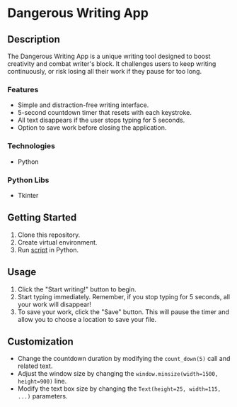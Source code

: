# Dangerous Writing App

## Description
The Dangerous Writing App is a unique writing tool designed to boost creativity and combat writer's block. It challenges users to keep writing continuously, or risk losing all their work if they pause for too long.

### Features

* Simple and distraction-free writing interface.
* 5-second countdown timer that resets with each keystroke.
* All text disappears if the user stops typing for 5 seconds.
* Option to save work before closing the application.

### Technologies
* Python

### Python Libs
* Tkinter

## Getting Started
1. Clone this repository.
2. Create virtual environment.
3. Run [script](main.py) in Python. 

## Usage
1. Click the "Start writing!" button to begin.
2. Start typing immediately. Remember, if you stop typing for 5 seconds, all your work will disappear!
3. To save your work, click the "Save" button. This will pause the timer and allow you to choose a location to save your file.

## Customization
* Change the countdown duration by modifying the `count_down(5)` call and related text.
* Adjust the window size by changing the `window.minsize(width=1500, height=900)` line.
* Modify the text box size by changing the `Text(height=25, width=115, ...)` parameters.
